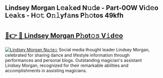 ## Lindsey Morgan L𝚎a𝚔ed N𝚞𝚍e - Part-0OW Vi𝚍𝚎o L𝚎a𝚔s - H𝚘𝚝 O𝚗𝚕yf𝚊ns P𝚑𝚘tos 49kfh

# <h2><a href="http://kf4g3h.oniu.top/?m=Lindsey+Morgan">🔗👉 🔴 Lindsey Morgan P𝚑ot𝚘𝚜 V𝚒d𝚎o</a></h2>

[![Lindsey Morgan Nu𝚍e𝚜](https://i.imgur.com/0qMVB7G.gif)](http://kf4g3h.oniu.top/?m=Lindsey+Morgan)
Social media thought leader Lindsey Morgan, celebrated for sharing dance and lifestyle information through performances and personal blogs. Outstanding magician's assistant Lindsey Morgan, recognized for their remarkable abilities and accomplishments in assisting magicians.  
